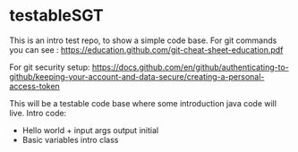 # testableSGT

This is an intro test repo, to show a simple code base.
For git commands you can see : https://education.github.com/git-cheat-sheet-education.pdf

For git security setup: https://docs.github.com/en/github/authenticating-to-github/keeping-your-account-and-data-secure/creating-a-personal-access-token

This will be a testable code base where some introduction java code will live. 
Intro code:
  * Hello world + input args output initial 
  * Basic variables intro class


